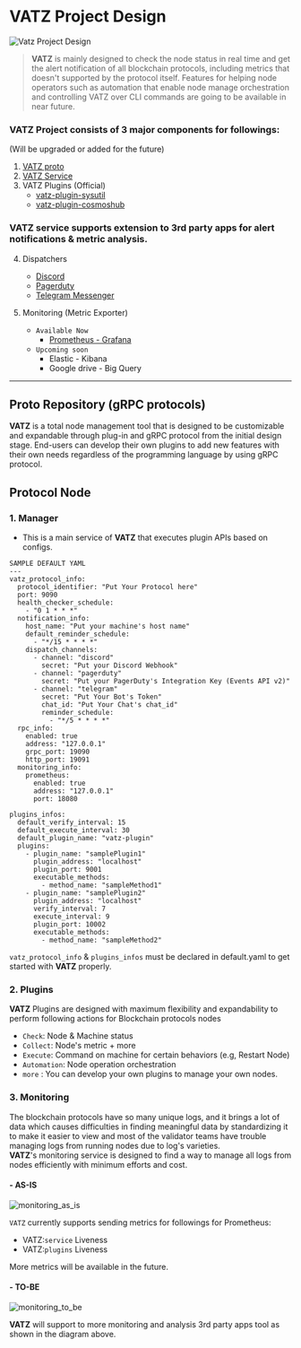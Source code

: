 # VATZ Project Design

![Vatz Project Design](https://user-images.githubusercontent.com/6308023/210964352-d7c59b6e-9219-4d96-bf78-ccf2a21d1be6.png)

> **VATZ** is mainly designed to check the node status in real time and get the alert notification of all blockchain protocols, including metrics that doesn't supported by the protocol itself. Features for helping node operators such as automation that enable node manage orchestration and controlling VATZ over CLI commands are going to be available in near future.

### **VATZ** Project consists of 3 major components for followings: <br>
(Will be upgraded or added for the future)
1. [VATZ proto](https://github.com/dsrvlabs/vatz-proto) 
2. [VATZ Service](https://github.com/dsrvlabs/vatz)
3. VATZ Plugins (Official)
   - [vatz-plugin-sysutil](https://github.com/dsrvlabs/vatz-plugin-sysutil)
   - [vatz-plugin-cosmoshub](https://github.com/dsrvlabs/vatz-plugin-cosmoshub)

### **VATZ** service supports extension to 3rd party apps for alert notifications & metric analysis.
4. Dispatchers
   - [Discord](https://discord.com/)
   - [Pagerduty](https://www.pagerduty.com/)
   - [Telegram Messenger](https://telegram.org/)
   
5. Monitoring (Metric Exporter)
   - `Available Now`
      - [Prometheus - Grafana](https://prometheus.io/docs/visualization/grafana/)
   - `Upcoming soon`
      - Elastic - Kibana
      - Google drive - Big Query

---

## Proto Repository (gRPC protocols)

**VATZ** is a total node management tool that is designed to be customizable and expandable through plug-in and gRPC protocol from the initial design stage. End-users can develop their own plugins to add new features with their own needs regardless of the programming language by using gRPC protocol.


## Protocol Node

### 1. Manager

- This is a main service of **VATZ** that executes plugin APIs based on configs.

```
SAMPLE DEFAULT YAML
---
vatz_protocol_info:
  protocol_identifier: "Put Your Protocol here"
  port: 9090
  health_checker_schedule:
    - "0 1 * * *"
  notification_info:
    host_name: "Put your machine's host name"
    default_reminder_schedule:
      - "*/15 * * * *"
    dispatch_channels:
      - channel: "discord"
        secret: "Put your Discord Webhook"
      - channel: "pagerduty"
        secret: "Put your PagerDuty's Integration Key (Events API v2)"
      - channel: "telegram"
        secret: "Put Your Bot's Token"
        chat_id: "Put Your Chat's chat_id"
        reminder_schedule:
          - "*/5 * * * *"
  rpc_info:
    enabled: true
    address: "127.0.0.1"
    grpc_port: 19090
    http_port: 19091
  monitoring_info:
    prometheus:
      enabled: true
      address: "127.0.0.1"
      port: 18080

plugins_infos:
  default_verify_interval: 15
  default_execute_interval: 30
  default_plugin_name: "vatz-plugin"
  plugins:
    - plugin_name: "samplePlugin1"
      plugin_address: "localhost"
      plugin_port: 9001
      executable_methods:
        - method_name: "sampleMethod1"
    - plugin_name: "samplePlugin2"
      plugin_address: "localhost"
      verify_interval: 7
      execute_interval: 9
      plugin_port: 10002
      executable_methods:
        - method_name: "sampleMethod2"

```

`vatz_protocol_info` & `plugins_infos` must be declared in default.yaml to get started with **VATZ** properly.

### 2. Plugins

**VATZ** Plugins are designed with maximum flexibility and expandability to perform following actions for Blockchain protocols nodes

   - `Check`: Node & Machine status
   - `Collect`: Node's metric + more
   - `Execute`: Command on machine for certain behaviors (e.g, Restart Node)
   - `Automation`: Node operation orchestration  
   - `more` : You can develop your own plugins to manage your own nodes. 
   

### 3. Monitoring
The blockchain protocols have so many unique logs, and it brings a lot of data which causes difficulties in finding meaningful data by standardizing it to make it easier to view 
and most of the validator teams have trouble managing logs from running nodes due to log's varieties. <br/>
**VATZ**'s monitoring service is designed to find a way to manage all logs from nodes efficiently with minimum efforts and cost. 

#### - **AS-IS**
![monitoring_as_is](https://user-images.githubusercontent.com/6308023/210969218-f9548c35-ff3d-456f-9c70-0c175dfb24c9.png)

`VATZ` currently supports sending metrics for followings for Prometheus: <br/>

- VATZ:`service` Liveness
- VATZ:`plugins` Liveness

More metrics will be available in the future.

#### - **TO-BE**
![monitoring_to_be](https://user-images.githubusercontent.com/6308023/210969235-4aa505ee-28cc-4e16-8129-843dbc4f2ca0.png)

**VATZ** will support to more monitoring and analysis 3rd party apps tool as shown in the diagram above.
